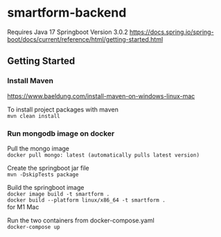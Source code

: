 # smartform-backend
Requires Java 17 
Springboot Version 3.0.2
https://docs.spring.io/spring-boot/docs/current/reference/html/getting-started.html

## Getting Started
### Install Maven 
https://www.baeldung.com/install-maven-on-windows-linux-mac

To install project packages with maven <br />
```mvn clean install```

### Run mongodb image on docker <br />

Pull the mongo image <br />
```docker pull mongo: latest (automatically pulls latest version)```<br />

Create the springboot jar file <br />
```mvn -DskipTests package``` <br />

Build the springboot image <br />
```docker image build -t smartform .``` <br />
```docker build --platform linux/x86_64 -t smartform .``` <br /> for M1 Mac

Run the two containers from docker-compose.yaml <br />
```docker-compose up```
